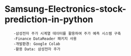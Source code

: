 # Samsung-Electronics-stock-prediction-in-python

  		-삼성전자 주가 시계열 데이터를 활용하여 주가 예측 시스템 구축
  		-Finance DataReader 패키지 사용
  		-개발환경: Google Colab
  		-활용 Data: 삼성전자 주가
     
